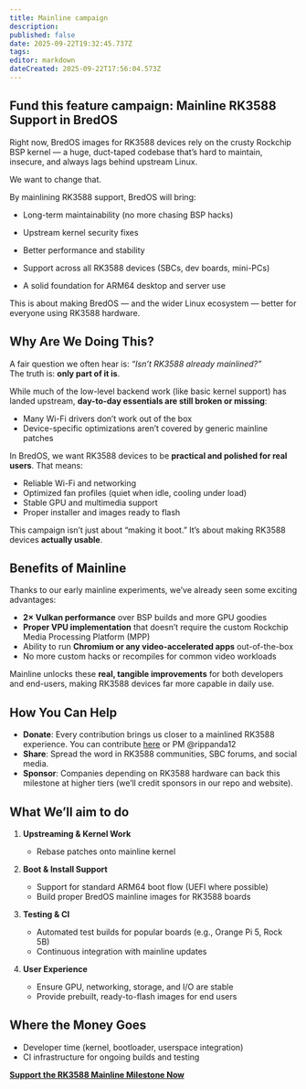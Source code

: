 ```yaml
---
title: Mainline campaign
description:
published: false
date: 2025-09-22T19:32:45.737Z
tags:
editor: markdown
dateCreated: 2025-09-22T17:56:04.573Z
---
```


## Fund this feature campaign: Mainline RK3588 Support in BredOS

Right now, BredOS images for RK3588 devices rely on the crusty Rockchip BSP kernel — a huge, duct-taped codebase that’s hard to maintain, insecure, and always lags behind upstream Linux.

We want to change that.

By mainlining RK3588 support, BredOS will bring:

- Long-term maintainability (no more chasing BSP hacks)

- Upstream kernel security fixes

- Better performance and stability

- Support across all RK3588 devices (SBCs, dev boards, mini-PCs)

- A solid foundation for ARM64 desktop and server use

This is about making BredOS — and the wider Linux ecosystem — better for everyone using RK3588 hardware.

## Why Are We Doing This?

A fair question we often hear is: _“Isn’t RK3588 already mainlined?”_\
The truth is: **only part of it is**.

While much of the low-level backend work (like basic kernel support) has landed upstream, **day-to-day essentials are still broken or missing**:

- Many Wi-Fi drivers don’t work out of the box
- Device-specific optimizations aren’t covered by generic mainline patches

In BredOS, we want RK3588 devices to be **practical and polished for real users**. That means:

- Reliable Wi-Fi and networking
- Optimized fan profiles (quiet when idle, cooling under load)
- Stable GPU and multimedia support
- Proper installer and images ready to flash

This campaign isn’t just about “making it boot.” It’s about making RK3588 devices **actually usable**.

## Benefits of Mainline

Thanks to our early mainline experiments, we’ve already seen some exciting advantages:

- **2× Vulkan performance** over BSP builds and more GPU goodies
- **Proper VPU implementation** that doesn’t require the custom Rockchip Media Processing Platform (MPP)
- Ability to run **Chromium or any video-accelerated apps** out-of-the-box
- No more custom hacks or recompiles for common video workloads

Mainline unlocks these **real, tangible improvements** for both developers and end-users, making RK3588 devices far more capable in daily use.

## How You Can Help

- **Donate**: Every contribution brings us closer to a mainlined RK3588 experience. You can contribute [here](https://ko-fi.com/Z8Z3I4J0P) or PM @rippanda12
- **Share**: Spread the word in RK3588 communities, SBC forums, and social media.
- **Sponsor**: Companies depending on RK3588 hardware can back this milestone at higher tiers (we’ll credit sponsors in our repo and website).

## What We’ll aim to do

1. **Upstreaming & Kernel Work**
   - Rebase patches onto mainline kernel

2. **Boot & Install Support**
   - Support for standard ARM64 boot flow (UEFI where possible)
   - Build proper BredOS mainline images for RK3588 boards

3. **Testing & CI**
   - Automated test builds for popular boards (e.g., Orange Pi 5, Rock 5B)
   - Continuous integration with mainline updates

4. **User Experience**
   - Ensure GPU, networking, storage, and I/O are stable
   - Provide prebuilt, ready-to-flash images for end users

## Where the Money Goes

- Developer time (kernel, bootloader, userspace integration)
- CI infrastructure for ongoing builds and testing

**[Support the RK3588 Mainline Milestone Now](https://ko-fi.com/Z8Z3I4J0P)**
